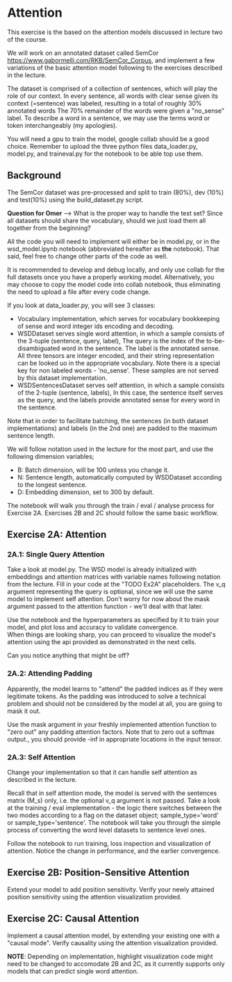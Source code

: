 # Attention 

This exercise is the based on the attention models discussed in lecture two of the course. 

We will work on an annotated dataset called SemCor https://www.gabormelli.com/RKB/SemCor_Corpus, 
and implement a few variations of the basic attention model following to the exercises described in the lecture.

The dataset is comprised of a collection of sentences, which will play the role of our context.
In every sentence, all words with clear sense given its context (=sentence) was labeled, resulting in a total of
roughly 30% annotated words The 70% remainder of the words were given a "no_sense" label.
To describe a word in a sentence, we may use the terms word or token interchangeably (my apologies).

You will need a gpu to train the model, google collab should be a good choice. 
Remember to upload the three python files data_loader.py, model.py, and traineval.py for the notebook 
to be able top use them.

## Background
The SemCor dataset was pre-processed and split to train (80%), dev (10%) and test(10%) using the build_dataset.py script.

**Question for Omer** --> What is the proper way to handle the test set? Since all datasets should share the vocabulary,
should we just load them all together from the beginning?

All the code you will need to implement will either be in model.py, or in the wsd_model.ipynb notebook 
(abbreviated hereafter as **the** notebook). That said, feel free to change other parts of the code as well.

It is recommended to develop and debug locally, and only use collab for the full datasets once you have 
a properly working model. Alternatively, you may choose to copy the model code into collab notebook, thus eliminating
the need to upload a file after every code change.

If you look at data_loader.py, you will see 3 classes:
* Vocabulary implementation, which serves for vocabulary bookkeeping of sense and word integer ids encoding and decoding.
* WSDDataset serves single word attention, in which a sample consists of the 3-tuple (sentence, query, label),
The query is the index of the to-be-disambiguated word in the sentence. The label is the annotated sense.
All three tensors are integer encoded, and their string representation can be looked uo in the appropriate vocabulary.
Note there is a special key for non labeled words - 'no_sense'. These samples are not served by this dataset
implementation.
* WSDSentencesDataset serves self attention, in which a sample consists of the 2-tuple (sentence, labels),
In this case, the sentence itself serves as the query, and the labels provide annotated sense for every word in the 
sentence.

Note that in order to facilitate batching, the sentences (in both dataset implementations) and labels (in the 2nd one) 
are padded to the maximum sentence length.

We will follow notation used in the lecture for the most part, and use the following dimension variables;
* B: Batch dimension, will be 100 unless you change it.
* N: Sentence length, automatically computed by WSDDataset according to the longest sentence.
* D: Embedding dimension, set to 300 by default.

The notebook will walk you through the train / eval / analyse process for Exercise 2A.
Exercises 2B and 2C should follow the same basic workflow.


## Exercise 2A: Attention

###  2A.1: Single Query Attention
Take a look at model.py. The WSD model is already initialized with embeddings and attention matrices with variable names 
following notation from the lecture. Fill in your code at the "TODO Ex2A" placeholders.
The v_q argument representing the query is optional, since we will use the same model to implement self attention.
Don't worry for now about the mask argument passed to the attention function - we'll deal with that later. 

Use the notebook and the hyperparameters as specified by it to train your model, and plot loss and accuracy to validate convergence.  
When things are looking sharp, you can proceed to visualize the model's attention using the api provided as demonstrated 
in the next cells.

Can you notice anything that might be off? 

###  2A.2: Attending Padding
Apparently, the model learns to "attend" the padded indices as if they were legitimate tokens.
As the padding was introduced to solve a technical problem and should not be considered by the model at all, 
you are going to mask it out.

Use the mask argument in your freshly implemented attention function to "zero out" any padding attention
factors. Note that to zero out a softmax output., you should provide -inf in appropriate locations in the input tensor.

### 2A.3: Self Attention
Change your implementation so that it can handle self attention as described in the lecture.

Recall that in self attention mode, the model is served with the sentences matrix (M_s) only, i.e. the optional
v_q argument is not passed. Take a look at the training / eval implementation - the logic there switches between 
the two modes according to a flag on the dataset object; sample_type='word' or sample_type='sentence'.
The notebook will take you through the simple process of converting the word level datasets to
sentence level ones.

Follow the notebook to run training, loss inspection and visualization of attention.
Notice the change in performance, and the earlier convergence.

## Exercise 2B: Position-Sensitive Attention
Extend your model to add position sensitivity.
Verify your newly attained position sensitivity using the attention visualization provided.


## Exercise 2C: Causal Attention
Implement a causal attention model, by extending your existing one with a "causal mode".
Verify causality using the attention visualization provided.
 
 
 **NOTE**: Depending on implementation, highlight visualization code might need to be changed to accomodate 2B and 2C, 
 as it currently supports only models that can predict single word attention.
 